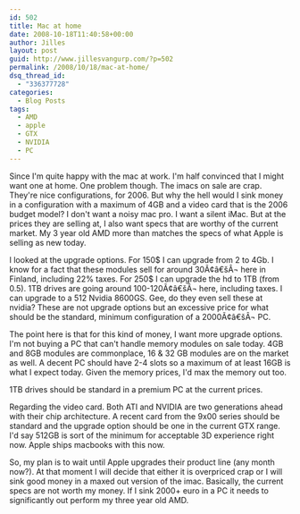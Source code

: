 ```yaml
---
id: 502
title: Mac at home
date: 2008-10-18T11:40:58+00:00
author: Jilles
layout: post
guid: http://www.jillesvangurp.com/?p=502
permalink: /2008/10/18/mac-at-home/
dsq_thread_id:
  - "336377728"
categories:
  - Blog Posts
tags:
  - AMD
  - apple
  - GTX
  - NVIDIA
  - PC
---
```

Since I'm quite happy with the mac at work. I'm half convinced that I might want one at home. One problem though. The imacs on sale are crap. They're nice configurations, for 2006. But why the hell would I sink money in a configuration with a maximum of 4GB and a video card that is the 2006 budget model? I don't want a noisy mac pro. I want a silent iMac. But at the prices they are selling at, I also want specs that are worthy of the current market. My 3 year old AMD more than matches the specs of what Apple is selling as new today.

I looked at the upgrade options. For 150$ I can upgrade from 2 to 4Gb. I know for a fact that these modules sell for around 30Ã¢â€šÂ¬ here in Finland, including 22% taxes. For 250$ I can upgrade the hd to 1TB (from 0.5). 1TB drives are going around 100-120Ã¢â€šÂ¬ here, including taxes. I can upgrade to a 512 Nvidia 8600GS. Gee, do they even sell these at nvidia? These are not upgrade options but an excessive price for what should be the standard, minimum configuration of a 2000Ã¢â€šÂ¬ PC.

The point here is that for this kind of money, I want more upgrade options. I'm not buying a PC that can't handle memory modules on sale today. 4GB and 8GB modules are commonplace, 16 &amp; 32 GB modules are on the market as well. A decent PC should have 2-4 slots so a maximum of at least 16GB is what I expect today. Given the memory prices, I'd max the memory out too.

1TB drives should be standard in a premium PC at the current prices.

Regarding the video card. Both ATI and NVIDIA are two generations ahead with their chip architecture. A recent card from the 9x00 series should be standard and the upgrade option should be one in the current GTX range. I'd say 512GB is sort of the minimum for acceptable 3D experience right now. Apple ships macbooks with this now.

So, my plan is to wait until Apple upgrades their product line (any month now?). At that moment I will decide that either it is overpriced crap or I will sink good money in a maxed out version of the imac. Basically, the current specs are not worth my money. If I sink 2000+ euro in a PC it needs to significantly out perform my three year old AMD.
